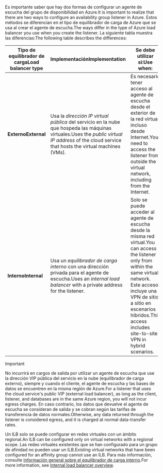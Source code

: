 <span data-ttu-id="b73c3-101">Es importante saber que hay dos formas de configurar un agente de escucha del grupo de disponibilidad en Azure.</span><span class="sxs-lookup"><span data-stu-id="b73c3-101">It is important to realize that there are two ways to configure an availability group listener in Azure.</span></span> <span data-ttu-id="b73c3-102">Estos métodos se diferencian en el tipo de equilibrador de carga de Azure que se usa al crear el agente de escucha.</span><span class="sxs-lookup"><span data-stu-id="b73c3-102">The ways differ in the type of Azure load balancer you use when you create the listener.</span></span> <span data-ttu-id="b73c3-103">La siguiente tabla muestra las diferencias:</span><span class="sxs-lookup"><span data-stu-id="b73c3-103">The following table describes the differences:</span></span>

| <span data-ttu-id="b73c3-104">Tipo de equilibrador de carga</span><span class="sxs-lookup"><span data-stu-id="b73c3-104">Load balancer type</span></span> | <span data-ttu-id="b73c3-105">Implementación</span><span class="sxs-lookup"><span data-stu-id="b73c3-105">Implementation</span></span> | <span data-ttu-id="b73c3-106">Se debe utilizar si:</span><span class="sxs-lookup"><span data-stu-id="b73c3-106">Use when:</span></span> |
| --- | --- | --- |
| <span data-ttu-id="b73c3-107">**Externo**</span><span class="sxs-lookup"><span data-stu-id="b73c3-107">**External**</span></span> |<span data-ttu-id="b73c3-108">Usa la *dirección IP virtual pública* del servicio en la nube que hospeda las máquinas virtuales.</span><span class="sxs-lookup"><span data-stu-id="b73c3-108">Uses the *public virtual IP address* of the cloud service that hosts the virtual machines (VMs).</span></span> |<span data-ttu-id="b73c3-109">Es necesario tener acceso al agente de escucha desde el exterior de la red virtual, incluso desde Internet.</span><span class="sxs-lookup"><span data-stu-id="b73c3-109">You need to access the listener from outside the virtual network, including from the Internet.</span></span> |
| <span data-ttu-id="b73c3-110">**Interno**</span><span class="sxs-lookup"><span data-stu-id="b73c3-110">**Internal**</span></span> |<span data-ttu-id="b73c3-111">Usa un *equilibrador de carga interno* con una dirección privada para el agente de escucha.</span><span class="sxs-lookup"><span data-stu-id="b73c3-111">Uses an *internal load balancer* with a private address for the listener.</span></span> |<span data-ttu-id="b73c3-112">Solo se puede acceder al agente de escucha desde la misma red virtual.</span><span class="sxs-lookup"><span data-stu-id="b73c3-112">You can access the listener only from within the same virtual network.</span></span> <span data-ttu-id="b73c3-113">Este acceso incluye una VPN de sitio a sitio en escenarios híbridos.</span><span class="sxs-lookup"><span data-stu-id="b73c3-113">This access includes site-to-site VPN in hybrid scenarios.</span></span> |

> [!IMPORTANT]
> <span data-ttu-id="b73c3-114">No incurrirá en cargos de salida por utilizar un agente de escucha que use la dirección VIP pública del servicio en la nube (equilibrador de carga externo), siempre y cuando el cliente, el agente de escucha y las bases de datos se encuentren en la misma región de Azure.</span><span class="sxs-lookup"><span data-stu-id="b73c3-114">For a listener that uses the cloud service's public VIP (external load balancer), as long as the client, listener, and databases are in the same Azure region, you will not incur egress charges.</span></span> <span data-ttu-id="b73c3-115">En caso contrario, los datos que devuelve el agente de escucha se consideran de salida y se cobran según las tarifas de transferencia de datos normales.</span><span class="sxs-lookup"><span data-stu-id="b73c3-115">Otherwise, any data returned through the listener is considered egress, and it is charged at normal data-transfer rates.</span></span> 
> 
> 

<span data-ttu-id="b73c3-116">Un ILB solo se puede configurar en redes virtuales con un ámbito regional.</span><span class="sxs-lookup"><span data-stu-id="b73c3-116">An ILB can be configured only on virtual networks with a regional scope.</span></span> <span data-ttu-id="b73c3-117">Las redes virtuales existentes que se han configurado para un grupo de afinidad no pueden usar un ILB.</span><span class="sxs-lookup"><span data-stu-id="b73c3-117">Existing virtual networks that have been configured for an affinity group cannot use an ILB.</span></span> <span data-ttu-id="b73c3-118">Para más información, consulte [Información general sobre el equilibrador de carga interno](../articles/load-balancer/load-balancer-internal-overview.md).</span><span class="sxs-lookup"><span data-stu-id="b73c3-118">For more information, see [Internal load balancer overview](../articles/load-balancer/load-balancer-internal-overview.md).</span></span>

